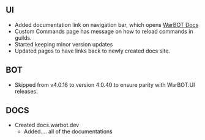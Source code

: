 ## UI

* Added documentation link on navigation bar, which opens [WarBOT Docs](https://docs.warbot.dev/)
* Custom Commands page has message on how to reload commands in guilds.
* Started keeping minor version updates
* Updated pages to have links back to newly created docs site.

## BOT

* Skipped from v4.0.16 to version 4.0.40 to ensure parity with WarBOT.UI releases.

## DOCS

* Created docs.warbot.dev
    * Added.... all of the documentations